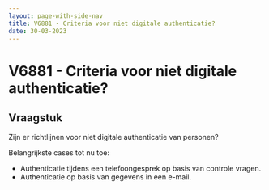 ```yaml
---
layout: page-with-side-nav
title: V6881 - Criteria voor niet digitale authenticatie?
date: 30-03-2023
---
```


# V6881 - Criteria voor niet digitale authenticatie?

## Vraagstuk

Zijn er richtlijnen voor niet digitale authenticatie van personen?

Belangrijkste cases tot nu toe:
- Authenticatie tijdens een telefoongesprek op basis van controle vragen.
- Authenticatie op basis van gegevens in een e-mail.
